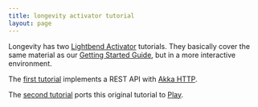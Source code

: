 ```yaml
---
title: longevity activator tutorial
layout: page
---
```


Longevity has two [Lightbend
Activator](https://www.lightbend.com/community/core-tools/activator-and-sbt)
tutorials. They basically cover the same material as our [Getting
Started Guide](getting-started), but in a more interactive
environment.

The [first
tutorial](http://www.lightbend.com/activator/template/activator-longevity-tutorial)
implements a REST API with [Akka
HTTP](http://doc.akka.io/docs/akka/2.4.8/scala/http/).

The [second
tutorial](http://www.lightbend.com/activator/template/activator-longevity-play-tutorial)
ports this original tutorial to
[Play](https://www.playframework.com/).

